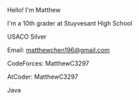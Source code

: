Hello! I'm Matthew

I'm a 10th grader at Stuyvesant High School


USACO Silver


Email: matthewchen196@gmail.com


CodeForces: MatthewC3297


AtCoder: MatthewC3297

Java

